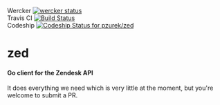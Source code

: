 Wercker [![wercker status](https://app.wercker.com/status/6a6c3925daf45d5e08b9bc6a3064e9cf/s "wercker status")](https://app.wercker.com/project/bykey/6a6c3925daf45d5e08b9bc6a3064e9cf)  
Travis CI [![Build Status](https://travis-ci.org/pzurek/zed.svg?branch=master)](https://travis-ci.org/pzurek/zed)  
Codeship [ ![Codeship Status for pzurek/zed](https://codeship.com/projects/b4274830-0a50-0134-6e66-06f29080c625/status?branch=master)](https://codeship.com/projects/155565)  

zed
===

#### Go client for the Zendesk API

It does everything we need which is very little at the moment, but you're welcome to submit a PR.

